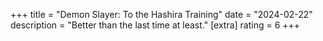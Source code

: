 +++
title = "Demon Slayer: To the Hashira Training"
date = "2024-02-22"
description = "Better than the last time at least."
[extra]
rating = 6
+++
